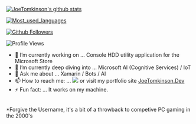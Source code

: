 [![JoeTomkinson's github stats](https://github-readme-stats.vercel.app/api?username=JoeTomkinson&layout=compact&theme=cobalt)](https://github.com/JoeTomkinson/)

[![Most_used_languages](https://github-readme-stats.vercel.app/api/top-langs/?username=JoeTomkinson&layout=compact&theme=cobalt)](https://github.com/JoeTomkinson)

[![Github Followers](https://img.shields.io/github/followers/DigitalSa1nt?color=06d6a0&label=Github%20Followers&style=for-the-badge)](https://github.com/JoeTomkinson?tab=followers)

![Profile Views](https://komarev.com/ghpvc/?username=JoeTomkinson&color=blue)

- 🔭 I’m currently working on ... Console HDD utility application for the Microsoft Store
- 🌱 I’m currently deep diving into ... Microsoft AI (Cognitive Services) / IoT 
- 💬 Ask me about ... Xamarin / Bots / AI
- 📫 How to reach me: ... <a href="mailto:hello@joetomkinson.dev?"><img src="https://img.shields.io/badge/Email-Hello%40joetomkinson.dev-red"/></a> or visit my portfolio site 
<a href="https://JoeTomkinson.dev" target = "_blank">JoeTomkinson.Dev</a>
- ⚡ Fun fact: ... It works on my machine.
<br/>
*Forgive the Username, it's a bit of a throwback to competive PC gaming in the 2000's
